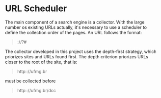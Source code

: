 # URL Scheduler

The main component of a search engine is a collector. With the large number os existing URLs actually, it's necessary to use a scheduler to define the collection order of the pages. An URL follows the format:
><protocol>://<host><path>?<query>#<fragment>
  
The collector developed in this project uses the depth-first strategy, which priorizes sites and URLs found first. The depth criterion priorizes URLs closer to the root of the site, that is:
> http:://ufmg.br 

must be collected before 
> http:://ufmg.br/dcc
